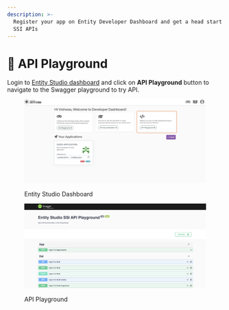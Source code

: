 ```yaml
---
description: >-
  Register your app on Entity Developer Dashboard and get a head start with our
  SSI APIs
---
```


# 🎰 API Playground

Login to [Entity Studio dashboard](https://entity.hypersign.id/) and click on **API Playground** button to navigate to the Swagger playground to try API.

<figure><img src="../.gitbook/assets/image (18).png" alt=""><figcaption><p>Entity Studio Dashboard</p></figcaption></figure>

<figure><img src="../.gitbook/assets/image.png" alt=""><figcaption><p>API Playground</p></figcaption></figure>

